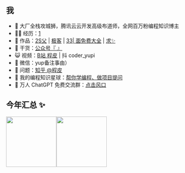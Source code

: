 ## 我

- 🐧 大厂全栈攻城狮，腾讯云云开发高级布道师，全网百万粉编程知识博主
- 👨‍💻 经历：<a href="https://www.bilibili.com/read/cv11481506" target="_blank">1</a>
- 🏡 作品：<a href="https://github.com/liyupi/code-nav" target="_blank">2<a href="https://github.com/liyupi/sql-father-frontend-public" target="_blank">S父</a> | <a href="https://github.com/liyupi/yuindex" target="_blank">极客</a> | <a href="https://github.com/liyupi/sql-generator" target="_blank">33| <a href="https://github.com/liyupi/mianshiya" target="_blank">面<a href="https://github.com/liyupi/free-programming-resources" target="_blank">免费大全</a> | <a href="https://github.com/liyupi/free-programming-resources" target="_blank">求✨</a>
- 🌱 干货：<a href="https://636f-codenav-8grj8px727565176-1256524210.tcb.qcloud.la/yupi_wechat.png" target="_blank">公众号『  』</a>
- 😺 视频：<a href="https://space.bilibili.com/12890453" target="_blank">B站 程皮</a> | 抖 coder_yupi
- 💬 微信：yup备注事由）
- 🤔 问题：<a href="https://www.zhihu.com/people/yupi-31-97" target="_blank">知乎 @程皮</a>
- 👭 我的编程知识星球：<a target="_blank" href="https://yupi.icu">帮你学编程、做项目提问</a>
- 🛫 万人 ChatGPT 免费交流群：<a target="_blank" href="https://t.zsxq.com/0cb9vuZXi">点击风口</a>


## 今年汇总 ✨

<img align="" height="137px" src="https://github-readme-stats.vercel.app/api?username=lin-yanjun&hide_title=true&hide_border=true&show_icons=true&include_all_commits=true&line_height=21&bg_color=0,EC6C6C,FFD479,FFFC79,73FA79&theme=graywhite&locale=cn" /><img align="" height="137px" src="https://github-readme-stats.vercel.app/api/top-langs/?username=liyupi&hide_title=true&hide_border=true&layout=compact&bg_color=0,73FA79,73FDFF,D783FF&theme=graywhite&locale=cn" />
